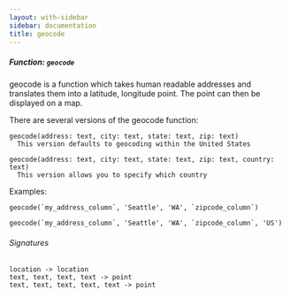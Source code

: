 ```yaml
---
layout: with-sidebar
sidebar: documentation
title: geocode
---
```


##### Function: `geocode`
geocode is a function which takes human readable addresses
  and translates them into a latitude, longitude point. The
  point can then be displayed on a map.

  There are several versions of the geocode function:

    geocode(address: text, city: text, state: text, zip: text)
      This version defaults to geocoding within the United States

    geocode(address: text, city: text, state: text, zip: text, country: text)
      This version allows you to specify which country

  Examples:

    geocode(`my_address_column`, 'Seattle', 'WA', `zipcode_column`)

    geocode(`my_address_column`, 'Seattle', 'WA', `zipcode_column`, 'US')

###### Signatures
    location -> location
    text, text, text, text -> point
    text, text, text, text, text -> point

